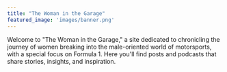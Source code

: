 ```yaml
---
title: "The Woman in the Garage"
featured_image: 'images/banner.png'
---
```


Welcome to "The Woman in the Garage," a site dedicated to chronicling the journey of women breaking into the male-oriented world of motorsports, with a special focus on Formula 1. Here you'll find posts and podcasts that share stories, insights, and inspiration.
